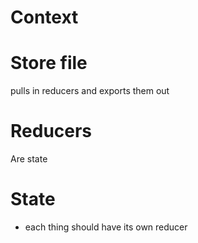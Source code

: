 # Context

# Store file
pulls in reducers and exports them out

# Reducers
Are state

# State
- each thing should have its own reducer
